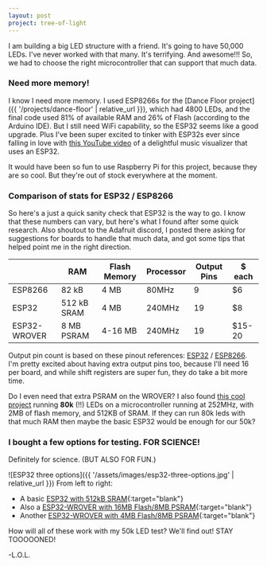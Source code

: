 ```yaml
---
layout: post
project: tree-of-light
---
```

I am building a big LED structure with a friend. It's going to have 50,000 LEDs. I've never worked with that many. It's terrifying. And awesome!!! So, we had to choose the right microcontroller that can support that much data. 

### Need more memory!
I know I need more memory. I used ESP8266s for the [Dance Floor project]({{ '/projects/dance-floor' | relative_url }}), which had 4800 LEDs, and the final code used 81% of available RAM and 26% of Flash (according to the Arduino IDE). But I still need WiFi capability, so the ESP32 seems like a good upgrade. Plus I've been super excited to tinker with ESP32s ever since falling in love with [this YouTube video](https://www.youtube.com/watch?v=Mgh2WblO5_c&ab_channel=ScottMarley) of a delightful music visualizer that uses an ESP32.

It would have been so fun to use Raspberry Pi for this project, because they are so cool. But they're out of stock everywhere at the moment.

### Comparison of stats for ESP32 / ESP8266
So here's a just a quick sanity check that ESP32 is the way to go. I know that these numbers can vary, but here's what I found after some quick research. Also shoutout to the Adafruit discord, I posted there asking for suggestions for boards to handle that much data, and got some tips that helped point me in the right direction.

|  | RAM | Flash Memory | Processor | Output Pins | $ each |
| --- | --- | --- | --- | --- | --- |
| ESP8266 | 82 kB | 4 MB | 80MHz | 9 | $6 |
| ESP32 | 512 kB SRAM | 4 MB | 240MHz | 19 | $8 |
| ESP32-WROVER | 8 MB PSRAM | 4-16 MB | 240MHz | 19 | $15-20 |

Output pin count is based on these pinout references: [ESP32](https://randomnerdtutorials.com/esp32-pinout-reference-gpios/) / [ESP8266](https://randomnerdtutorials.com/esp8266-pinout-reference-gpios/). I'm pretty excited about having extra output pins too, because I'll need 16 per board, and while shift registers are super fun, they do take a bit more time.

Do I even need that extra PSRAM on the WROVER? I also found [this cool project](https://www.tjoe.org/pub/pqcm7nyw/release/3) running **80k** (!!) LEDs on a microcontroller running at 252MHz, with 2MB of flash memory, and 512KB of SRAM. If they can run 80k leds with that much RAM then maybe the basic ESP32 would be enough for our 50k?

### I bought a few options for testing. FOR SCIENCE!
Definitely for science. (BUT ALSO FOR FUN.)

![ESP32 three options]({{ '/assets/images/esp32-three-options.jpg' | relative_url }})
From left to right:
- A basic [ESP32 with 512kB SRAM](https://www.amazon.com/gp/product/B07QCP2451?&_encoding=UTF8&tag=ladyoflightio-20&linkCode=ur2&linkId=073e7098865be5ba77b01e1b9142c43d&camp=1789&creative=9325){:target="blank"}
- Also a [ESP32-WROVER with 16MB Flash/8MB PSRAM](https://www.amazon.com/gp/product/B07QDFP3WC?&_encoding=UTF8&tag=ladyoflightio-20&linkCode=ur2&linkId=851359cd8bda9adf5c52b95067622c13&camp=1789&creative=9325){:target="blank"}
- Another [ESP32-WROVER with 4MB Flash/8MB PSRAM](https://www.amazon.com/gp/product/B09BC5CNHM?&_encoding=UTF8&tag=ladyoflightio-20&linkCode=ur2&linkId=320d7d7045c644f122a064541a8d6147&camp=1789&creative=9325){:target="blank"}

How will all of these work with my 50k LED test? We'll find out! STAY TOOOOONED!

-L.O.L.
